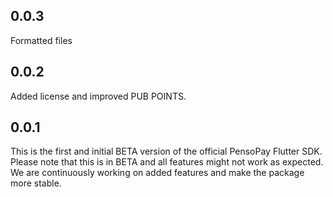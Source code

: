## 0.0.3

Formatted files

## 0.0.2

Added license and improved PUB POINTS.

## 0.0.1

This is the first and initial BETA version of the official PensoPay Flutter SDK. Please note that this is in BETA and all features might not work as expected. We are continuously working on added features and make the package more stable.